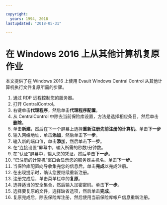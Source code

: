 ```yaml
---

copyright:
  years: 1994, 2018
lastupdated: "2018-05-31"

---
```


# 在 Windows 2016 上从其他计算机复原作业 

本文提供了在 Windows 2016 上使用 Evault Windows Central Control 从其他计算机执行文件复原所需的步骤。 

1. 通过 RDP 远程控制您的服务器。
2. 打开 CentralControl。
3. 右键单击**代理程序**，然后单击**代理程序配置**。
4. 从 CentralControl 中除去当前保险库设置，方法是选择相应条目，然后单击**删除**。
5. 单击**新建**，然后在下一个屏幕上选择**重新注册先前注册的计算机**。单击**下一步**
6. 输入网络地址，单击**添加**，然后单击**下一步**。
7. 输入新的端口值，单击**添加**，然后单击**下一步**。
8. 在“连接设置”屏幕中，输入所需的秒数/分钟数。 
9. 在“认证”屏幕中，输入您的凭证，然后单击**下一步**。
10. “已注册的计算机”窗口会显示您的服务器主机名。单击**下一步**。
11.	当保险库配置向导收集完您的信息后，单击**完成**以完成注册。
12. 在出现提示时，确认您要继续重新注册。
13. 注册完成后，单击菜单栏中的**复原**。 
9.	选择适当的安全集合，然后输入加密密码。单击**下一步**。
10.	选择要复原的文件，选择缺省选项，然后单击**完成**。 
11.	复原完成后，除去保险库注册，然后使用当前保险库帐户信息重新注册。 
